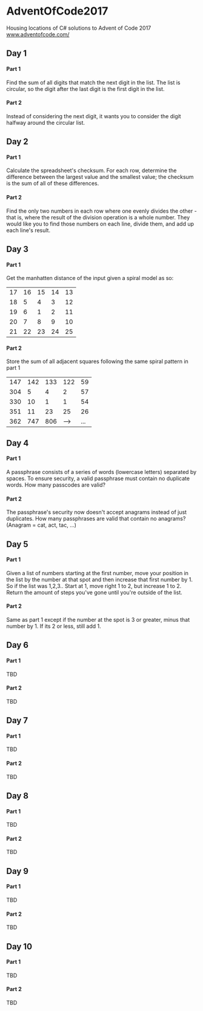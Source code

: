 # AdventOfCode2017
Housing locations of C# solutions to Advent of Code 2017
www.adventofcode.com/

## Day 1
#### Part 1
Find the sum of all digits that match the next digit in the list. The list is circular, so the digit after the last digit is the first digit in the list.

#### Part 2
Instead of considering the next digit, it wants you to consider the digit halfway around the circular list.

## Day 2
#### Part 1
Calculate the spreadsheet's checksum. For each row, determine the difference between the largest value and the smallest value; the checksum is the sum of all of these differences.

#### Part 2
Find the only two numbers in each row where one evenly divides the other - that is, where the result of the division operation is a whole number. They would like you to find those numbers on each line, divide them, and add up each line's result.

## Day 3
#### Part 1
Get the manhatten distance of the input given a spiral model as so:  

|    |    |    |    |    |
|----|----|----|----|----|
| 17 | 16 | 15 | 14 | 13 |
| 18 | 5  | 4  | 3  | 12 |
| 19 | 6  | 1  | 2  | 11 |
| 20 | 7  | 8  | 9  | 10 |
| 21 | 22 | 23 | 24 | 25 |

#### Part 2
Store the sum of all adjacent squares following the same spiral pattern in part 1  

|     |     |     |     |     |
|-----|-----|-----|-----|-----|
| 147 | 142 | 133 | 122 | 59  |
| 304 | 5   | 4   | 2   | 57  |
| 330 | 10  | 1   | 1   | 54  |
| 351 | 11  | 23  | 25  | 26  |
| 362 | 747 | 806 | --> | ... |

## Day 4
#### Part 1
A passphrase consists of a series of words (lowercase letters) separated by spaces. To ensure security, a valid passphrase must contain no duplicate words. How many passcodes are valid?

#### Part 2
The passphrase's security now doesn't accept anagrams instead of just duplicates. How many passphrases are valid that contain no anagrams? (Anagram = cat, act, tac, ...)

## Day 5
#### Part 1
Given a list of numbers starting at the first number, move your position in the list by the number at that spot and then increase that first number by 1.
So if the list was 1,2,3.. Start at 1, move right 1 to 2, but increase 1 to 2. Return the amount of steps you've gone until you're outside of the list.

#### Part 2
Same as part 1 except if the number at the spot is 3 or greater, minus that number by 1. If its 2 or less, still add 1.

## Day 6
#### Part 1
TBD

#### Part 2
TBD

## Day 7
#### Part 1
TBD

#### Part 2
TBD

## Day 8
#### Part 1
TBD

#### Part 2
TBD

## Day 9
#### Part 1
TBD

#### Part 2
TBD

## Day 10
#### Part 1
TBD

#### Part 2
TBD
